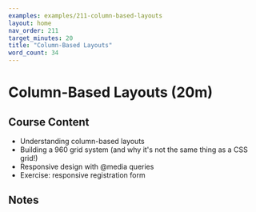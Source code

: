 ```yaml
---
examples: examples/211-column-based-layouts
layout: home
nav_order: 211
target_minutes: 20
title: "Column-Based Layouts"
word_count: 34
---
```

# Column-Based Layouts (20m)

## Course Content

- Understanding column-based layouts
- Building a 960 grid system (and why it's not the same thing as a CSS grid!)
- Responsive design with @media queries
- Exercise: responsive registration form

## Notes













